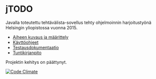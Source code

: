 # jTODO
Javalla toteutettu tehtävälista-sovellus tehty ohjelmoinnin harjoitustyönä Helsingin yliopistossa vuonna 2015.

 - [Aiheen kuvaus ja määrittely](dokumentointi/aiheenKuvausJaRakenne.md)
 - [Käyttöohjeet](dokumentointi/kayttoOhjeet.md)
 - [Testausdokumentaatio](dokumentointi/testausDokumentti.md)
 - [Tuntikirjanpito](dokumentointi/tuntiKirjanpito.md)

Projektin kehitys on päättynyt.

[![Code Climate](https://codeclimate.com/github/Ooppa/jTODO/badges/gpa.svg)](https://codeclimate.com/github/Ooppa/jTODO)
